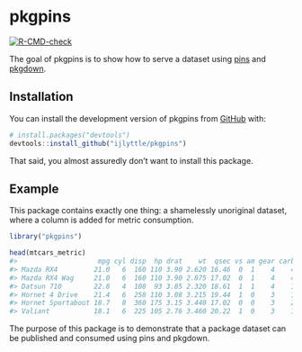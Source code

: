 
<!-- README.md is generated from README.Rmd. Please edit that file -->

# pkgpins

<!-- badges: start -->

[![R-CMD-check](https://github.com/ijlyttle/pkgpins/actions/workflows/R-CMD-check.yaml/badge.svg)](https://github.com/ijlyttle/pkgpins/actions/workflows/R-CMD-check.yaml)
<!-- badges: end -->

The goal of pkgpins is to show how to serve a dataset using
[pins](https://pins.rstudio.com/) and
[pkgdown](https://pkgdown.r-lib.org/).

## Installation

You can install the development version of pkgpins from
[GitHub](https://github.com/) with:

``` r
# install.packages("devtools")
devtools::install_github("ijlyttle/pkgpins")
```

That said, you almost assuredly don’t want to install this package.

## Example

This package contains exactly one thing: a shamelessly unoriginal
dataset, where a column is added for metric consumption.

``` r
library("pkgpins")

head(mtcars_metric)
#>                    mpg cyl disp  hp drat    wt  qsec vs am gear carb lper100km
#> Mazda RX4         21.0   6  160 110 3.90 2.620 16.46  0  1    4    4  11.20071
#> Mazda RX4 Wag     21.0   6  160 110 3.90 2.875 17.02  0  1    4    4  11.20071
#> Datsun 710        22.8   4  108  93 3.85 2.320 18.61  1  1    4    1  10.31645
#> Hornet 4 Drive    21.4   6  258 110 3.08 3.215 19.44  1  0    3    1  10.99136
#> Hornet Sportabout 18.7   8  360 175 3.15 3.440 17.02  0  0    3    2  12.57834
#> Valiant           18.1   6  225 105 2.76 3.460 20.22  1  0    3    1  12.99530
```

The purpose of this package is to demonstrate that a package dataset can
be published and consumed using pins and pkgdown.
